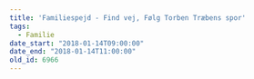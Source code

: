```yaml
---
title: 'Familiespejd - Find vej, Følg Torben Træbens spor'
tags:
  - Familie
date_start: "2018-01-14T09:00:00"
date_end: "2018-01-14T11:00:00"
old_id: 6966
---
```

